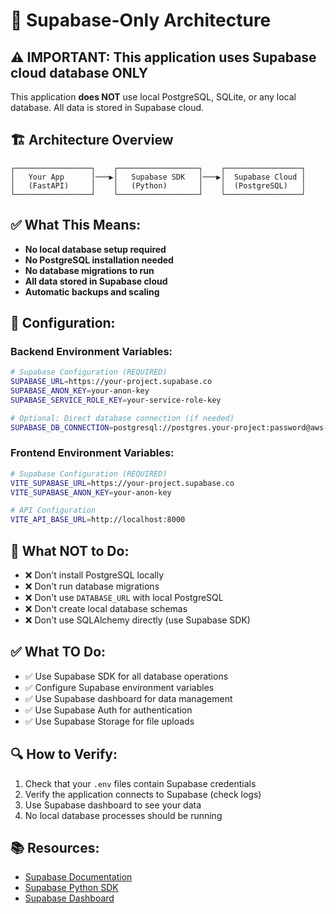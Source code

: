 # 🚀 Supabase-Only Architecture

## ⚠️ **IMPORTANT: This application uses Supabase cloud database ONLY**

This application **does NOT** use local PostgreSQL, SQLite, or any local database. All data is stored in Supabase cloud.

## 🏗️ **Architecture Overview**

```
┌─────────────────┐    ┌──────────────────┐    ┌─────────────────┐
│   Your App      │───▶│   Supabase SDK   │───▶│  Supabase Cloud │
│   (FastAPI)     │    │   (Python)       │    │  (PostgreSQL)   │
└─────────────────┘    └──────────────────┘    └─────────────────┘
```

## ✅ **What This Means:**

- **No local database setup required**
- **No PostgreSQL installation needed**
- **No database migrations to run**
- **All data stored in Supabase cloud**
- **Automatic backups and scaling**

## 🔧 **Configuration:**

### Backend Environment Variables:
```bash
# Supabase Configuration (REQUIRED)
SUPABASE_URL=https://your-project.supabase.co
SUPABASE_ANON_KEY=your-anon-key
SUPABASE_SERVICE_ROLE_KEY=your-service-role-key

# Optional: Direct database connection (if needed)
SUPABASE_DB_CONNECTION=postgresql://postgres.your-project:password@aws-0-us-west-1.pooler.supabase.com:5432/postgres
```

### Frontend Environment Variables:
```bash
# Supabase Configuration (REQUIRED)
VITE_SUPABASE_URL=https://your-project.supabase.co
VITE_SUPABASE_ANON_KEY=your-anon-key

# API Configuration
VITE_API_BASE_URL=http://localhost:8000
```

## 🚫 **What NOT to Do:**

- ❌ Don't install PostgreSQL locally
- ❌ Don't run database migrations
- ❌ Don't use `DATABASE_URL` with local PostgreSQL
- ❌ Don't create local database schemas
- ❌ Don't use SQLAlchemy directly (use Supabase SDK)

## ✅ **What TO Do:**

- ✅ Use Supabase SDK for all database operations
- ✅ Configure Supabase environment variables
- ✅ Use Supabase dashboard for data management
- ✅ Use Supabase Auth for authentication
- ✅ Use Supabase Storage for file uploads

## 🔍 **How to Verify:**

1. Check that your `.env` files contain Supabase credentials
2. Verify the application connects to Supabase (check logs)
3. Use Supabase dashboard to see your data
4. No local database processes should be running

## 📚 **Resources:**

- [Supabase Documentation](https://supabase.com/docs)
- [Supabase Python SDK](https://supabase.com/docs/reference/python)
- [Supabase Dashboard](https://app.supabase.com)

